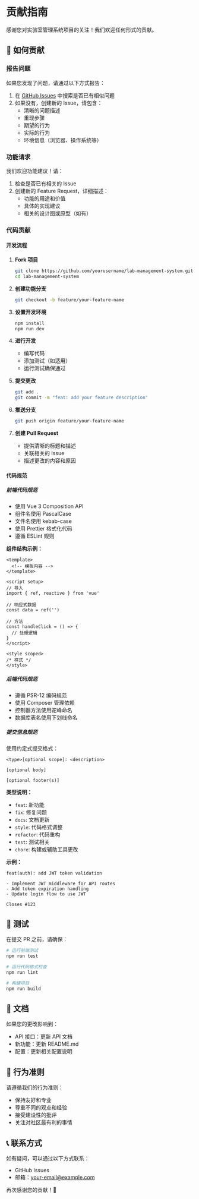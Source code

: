 # 贡献指南

感谢您对实验室管理系统项目的关注！我们欢迎任何形式的贡献。

## 🚀 如何贡献

### 报告问题

如果您发现了问题，请通过以下方式报告：

1. 在 [GitHub Issues](https://github.com/yourusername/lab-management-system/issues) 中搜索是否已有相似问题
2. 如果没有，创建新的 Issue，请包含：
   - 清晰的问题描述
   - 重现步骤
   - 期望的行为
   - 实际的行为
   - 环境信息（浏览器、操作系统等）

### 功能请求

我们欢迎功能建议！请：

1. 检查是否已有相关的 Issue
2. 创建新的 Feature Request，详细描述：
   - 功能的用途和价值
   - 具体的实现建议
   - 相关的设计图或原型（如有）

### 代码贡献

#### 开发流程

1. **Fork 项目**
   ```bash
   git clone https://github.com/yourusername/lab-management-system.git
   cd lab-management-system
   ```

2. **创建功能分支**
   ```bash
   git checkout -b feature/your-feature-name
   ```

3. **设置开发环境**
   ```bash
   npm install
   npm run dev
   ```

4. **进行开发**
   - 编写代码
   - 添加测试（如适用）
   - 运行测试确保通过

5. **提交更改**
   ```bash
   git add .
   git commit -m "feat: add your feature description"
   ```

6. **推送分支**
   ```bash
   git push origin feature/your-feature-name
   ```

7. **创建 Pull Request**
   - 提供清晰的标题和描述
   - 关联相关的 Issue
   - 描述更改的内容和原因

#### 代码规范

##### 前端代码规范

- 使用 Vue 3 Composition API
- 组件名使用 PascalCase
- 文件名使用 kebab-case
- 使用 Prettier 格式化代码
- 遵循 ESLint 规则

**组件结构示例：**
```vue
<template>
  <!-- 模板内容 -->
</template>

<script setup>
// 导入
import { ref, reactive } from 'vue'

// 响应式数据
const data = ref('')

// 方法
const handleClick = () => {
  // 处理逻辑
}
</script>

<style scoped>
/* 样式 */
</style>
```

##### 后端代码规范

- 遵循 PSR-12 编码规范
- 使用 Composer 管理依赖
- 控制器方法使用驼峰命名
- 数据库表名使用下划线命名

##### 提交信息规范

使用约定式提交格式：

```
<type>[optional scope]: <description>

[optional body]

[optional footer(s)]
```

**类型说明：**
- `feat`: 新功能
- `fix`: 修复问题
- `docs`: 文档更新
- `style`: 代码格式调整
- `refactor`: 代码重构
- `test`: 测试相关
- `chore`: 构建或辅助工具更改

**示例：**
```
feat(auth): add JWT token validation

- Implement JWT middleware for API routes
- Add token expiration handling
- Update login flow to use JWT

Closes #123
```

## 🧪 测试

在提交 PR 之前，请确保：

```bash
# 运行前端测试
npm run test

# 运行代码格式检查
npm run lint

# 构建项目
npm run build
```

## 📝 文档

如果您的更改影响到：
- API 接口：更新 API 文档
- 新功能：更新 README.md
- 配置：更新相关配置说明

## 🤝 行为准则

请遵循我们的行为准则：

- 保持友好和专业
- 尊重不同的观点和经验
- 接受建设性的批评
- 关注对社区最有利的事情

## 📞 联系方式

如有疑问，可以通过以下方式联系：

- GitHub Issues
- 邮箱：your-email@example.com

再次感谢您的贡献！🎉